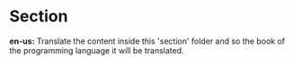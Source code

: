 # Section

**en-us:** Translate the content inside this 'section' folder and so the book of the programming language it will be translated.

